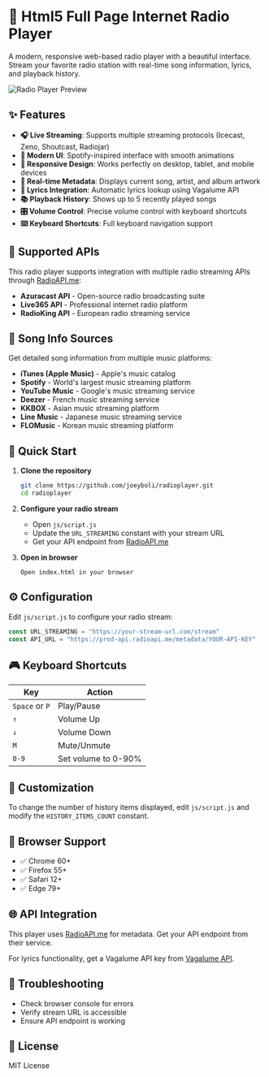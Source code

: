 # 🎵 Html5 Full Page Internet Radio Player

A modern, responsive web-based radio player with a beautiful interface. Stream your favorite radio station with real-time song information, lyrics, and playback history.

![Radio Player Preview](img/imageupdate.png)

## ✨ Features

- **🎧 Live Streaming**: Supports multiple streaming protocols (Icecast, Zeno, Shoutcast, Radiojar)
- **🎨 Modern UI**: Spotify-inspired interface with smooth animations
- **📱 Responsive Design**: Works perfectly on desktop, tablet, and mobile devices
- **🎵 Real-time Metadata**: Displays current song, artist, and album artwork
- **📜 Lyrics Integration**: Automatic lyrics lookup using Vagalume API
- **📚 Playback History**: Shows up to 5 recently played songs
- **🎛️ Volume Control**: Precise volume control with keyboard shortcuts
- **⌨️ Keyboard Shortcuts**: Full keyboard navigation support

## 🔌 Supported APIs

This radio player supports integration with multiple radio streaming APIs through [RadioAPI.me](https://radioapi.me):

- **Azuracast API** - Open-source radio broadcasting suite
- **Live365 API** - Professional internet radio platform
- **RadioKing API** - European radio streaming service

## 🎵 Song Info Sources

Get detailed song information from multiple music platforms:

- **iTunes (Apple Music)** - Apple's music catalog
- **Spotify** - World's largest music streaming platform
- **YouTube Music** - Google's music streaming service
- **Deezer** - French music streaming service
- **KKBOX** - Asian music streaming platform
- **Line Music** - Japanese music streaming service
- **FLOMusic** - Korean music streaming platform

## 🚀 Quick Start

1. **Clone the repository**
   ```bash
   git clone https://github.com/joeyboli/radioplayer.git
   cd radioplayer
   ```

2. **Configure your radio stream**
   - Open `js/script.js`
   - Update the `URL_STREAMING` constant with your stream URL
   - Get your API endpoint from [RadioAPI.me](https://radioapi.me)

3. **Open in browser**
   ```
   Open index.html in your browser
   ```

## ⚙️ Configuration

Edit `js/script.js` to configure your radio stream:

```javascript
const URL_STREAMING = "https://your-stream-url.com/stream"
const API_URL = "https://prod-api.radioapi.me/metadata/YOUR-API-KEY"
```

## 🎮 Keyboard Shortcuts

| Key | Action |
|-----|--------|
| `Space` or `P` | Play/Pause |
| `↑` | Volume Up |
| `↓` | Volume Down |
| `M` | Mute/Unmute |
| `0-9` | Set volume to 0-90% |

## 🎨 Customization

To change the number of history items displayed, edit `js/script.js` and modify the `HISTORY_ITEMS_COUNT` constant.

## 📱 Browser Support

- ✅ Chrome 60+
- ✅ Firefox 55+
- ✅ Safari 12+
- ✅ Edge 79+


## 🌐 API Integration

This player uses [RadioAPI.me](https://radioapi.me) for metadata. Get your API endpoint from their service.

For lyrics functionality, get a Vagalume API key from [Vagalume API](https://api.vagalume.com.br/docs/).

## 🐛 Troubleshooting

- Check browser console for errors
- Verify stream URL is accessible
- Ensure API endpoint is working

## 📄 License

MIT License

